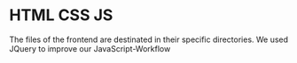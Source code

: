 # HTML CSS JS

The files of the frontend are destinated in their specific directories.
We used JQuery to improve our JavaScript-Workflow